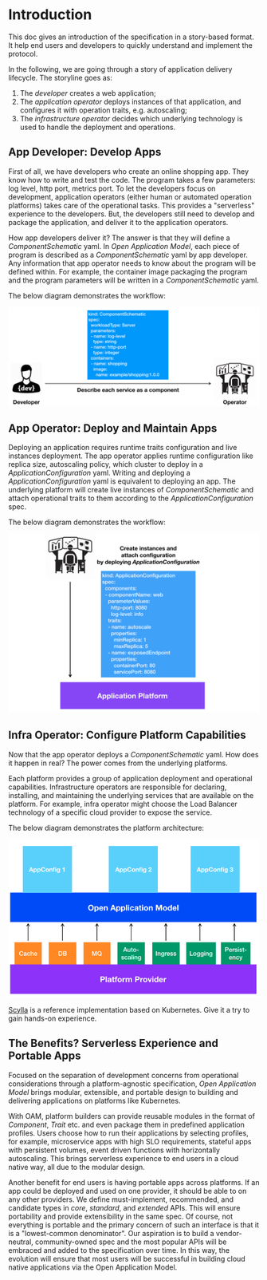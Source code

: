 # Introduction

This doc gives an introduction of the specification in a story-based format. It help end users and developers to quickly understand and implement the protocol.

In the following, we are going through a story of application delivery lifecycle. The storyline goes as:

1. The _developer_ creates a web application;
2. The _application operator_ deploys instances of that application, and configures it with operation traits, e.g. autoscaling;
3. The _infrastructure operator_ decides which underlying technology is used to handle the deployment and operations.

## App Developer: Develop Apps

First of all, we have developers who create an online shopping app. They know how to write and test the code. The program takes a few parameters: log level, http port, metrics port. To let the developers focus on development, application operators (either human or automated operation platforms) takes care of the operational tasks. This provides a "serverless" experience to the developers. But, the developers still need to develop and package the application, and deliver it to the application operators.

How app developers deliver it? The answer is that they will define a _ComponentSchematic_ yaml. In _Open Application Model_, each piece of program is described as a _ComponentSchematic_ yaml by app developer. Any information that app operator needs to know about the program will be defined within. For example, the container image packaging the program and the program parameters will be written in a _ComponentSchematic_ yaml. 

The below diagram demonstrates the workflow:

![alt](./assets/dev2ops.png)

## App Operator: Deploy and Maintain Apps

Deploying an application requires runtime traits configuration and live instances deployment. The app operator applies runtime configuration like replica size, autoscaling policy, which cluster to deploy in a _ApplicationConfiguration_ yaml. Writing and deploying a _ApplicationConfiguration_ yaml is equivalent to deploying an app. The underlying platform will create live instances of _ComponentSchematic_ and attach operational traits to them according to the _ApplicationConfiguration_ spec.

The below diagram demonstrates the workflow:

![alt](./assets/ops-deploy-app.png)

## Infra Operator: Configure Platform Capabilities

Now that the app operator deploys a _ComponentSchematic_ yaml. How does it happen in real? The power comes from the underlying platforms.

Each platform provides a group of application deployment and operational capabilities. Infrastructure operators are responsible for declaring, installing, and maintaining the underlying services that are available on the platform. For example, infra operator might choose the Load Balancer technology of a specific cloud provider to expose the service.

The below diagram demonstrates the platform architecture:

![alt](./assets/platform_arch.png)

[Scylla](https://github.com/microsoft/scylla) is a reference implementation based on Kubernetes. Give it a try to gain hands-on experience.

## The Benefits? Serverless Experience and Portable Apps

Focused on the separation of development concerns from operational considerations through a platform-agnostic specification, _Open Application Model_ brings modular, extensible, and portable design to building and delivering applications on platforms like Kubernetes.

With OAM, platform builders can provide reusable modules in the format of _Component_, _Trait_ etc. and even package them in predefined application profiles. Users choose how to run their applications by selecting profiles, for example, microservice apps with high SLO requirements, stateful apps with persistent volumes, event driven functions with horizontally autoscaling. This brings serverless experience to end users in a cloud native way, all due to the modular design.

Another benefit for end users is having portable apps across platforms. If an app could be deployed and used on one provider, it should be able to on any other providers. We define must-implement, recommended, and candidate types in _core_, _standard_, and _extended_ APIs. This will ensure portability and provide extensibility in the same spec. Of course, not everything is portable and the primary concern of such an interface is that it is a "lowest-common denominator". Our aspiration is to build a vendor-neutral, community-owned spec and the most popular APIs will be embraced and added to the specification over time. In this way, the evolution will ensure that most users will be successful in building cloud native applications via the Open Application Model.
